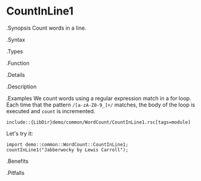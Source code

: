 # CountInLine1

.Synopsis
Count words in a line.

.Syntax

.Types

.Function

.Details


.Description

.Examples
We count words using a regular expression match in a for loop.
Each time that the pattern `/[a-zA-Z0-9_]+/` matches, the body of the loop is executed
and `count` is incremented.
```rascal
include::{LibDir}demo/common/WordCount/CountInLine1.rsc[tags=module]
```

                
Let's try it:
```rascal-shell
import demo::common::WordCount::CountInLine1;
countInLine1("Jabberwocky by Lewis Carroll");
```

.Benefits

.Pitfalls

